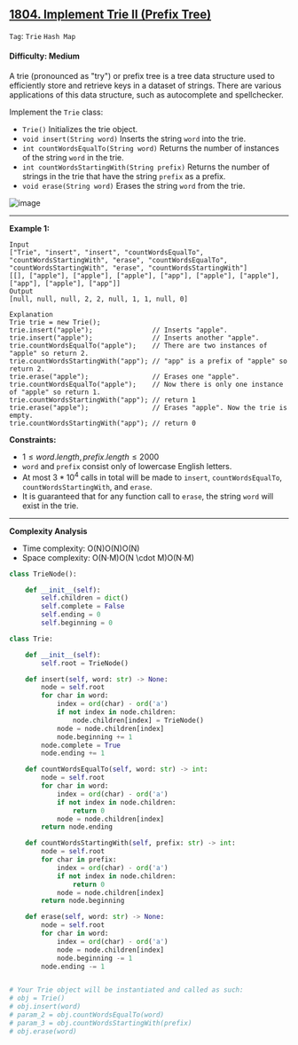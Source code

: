 ## [1804. Implement Trie II (Prefix Tree)](https://leetcode.com/problems/implement-trie-ii-prefix-tree)

```Tag```: ```Trie``` ```Hash Map```

#### Difficulty: Medium

A trie (pronounced as "try") or prefix tree is a tree data structure used to efficiently store and retrieve keys in a dataset of strings. There are various applications of this data structure, such as autocomplete and spellchecker.

Implement the ```Trie``` class:

- ```Trie()``` Initializes the trie object.
- ```void insert(String word)``` Inserts the string ```word``` into the trie.
- ```int countWordsEqualTo(String word)``` Returns the number of instances of the string ```word``` in the trie.
- ```int countWordsStartingWith(String prefix)``` Returns the number of strings in the trie that have the string ```prefix``` as a prefix.
- ```void erase(String word)``` Erases the string ```word``` from the trie.

![image](https://github.com/quananhle/Python/assets/35042430/fdc53f85-b2f4-49fb-91a2-c88a5c1ac41b)

---

__Example 1:__
```
Input
["Trie", "insert", "insert", "countWordsEqualTo", "countWordsStartingWith", "erase", "countWordsEqualTo", "countWordsStartingWith", "erase", "countWordsStartingWith"]
[[], ["apple"], ["apple"], ["apple"], ["app"], ["apple"], ["apple"], ["app"], ["apple"], ["app"]]
Output
[null, null, null, 2, 2, null, 1, 1, null, 0]

Explanation
Trie trie = new Trie();
trie.insert("apple");               // Inserts "apple".
trie.insert("apple");               // Inserts another "apple".
trie.countWordsEqualTo("apple");    // There are two instances of "apple" so return 2.
trie.countWordsStartingWith("app"); // "app" is a prefix of "apple" so return 2.
trie.erase("apple");                // Erases one "apple".
trie.countWordsEqualTo("apple");    // Now there is only one instance of "apple" so return 1.
trie.countWordsStartingWith("app"); // return 1
trie.erase("apple");                // Erases "apple". Now the trie is empty.
trie.countWordsStartingWith("app"); // return 0
```

__Constraints:__

- $1 \le word.length, prefix.length \le 2000$
- ```word``` and ```prefix``` consist only of lowercase English letters.
- At most $3 * 10^4$ calls in total will be made to ```insert```, ```countWordsEqualTo```, ```countWordsStartingWith```, and ```erase```.
- It is guaranteed that for any function call to ```erase```, the string ```word``` will exist in the trie.

---

__Complexity Analysis__

- Time complexity: O(N)O(N)O(N)
- Space complexity: O(N⋅M)O(N \cdot M)O(N⋅M)

```Python
class TrieNode():

    def __init__(self):
        self.children = dict()
        self.complete = False
        self.ending = 0
        self.beginning = 0

class Trie:

    def __init__(self):
        self.root = TrieNode()

    def insert(self, word: str) -> None:
        node = self.root
        for char in word:
            index = ord(char) - ord('a')
            if not index in node.children:
                node.children[index] = TrieNode()
            node = node.children[index]
            node.beginning += 1
        node.complete = True
        node.ending += 1

    def countWordsEqualTo(self, word: str) -> int:
        node = self.root
        for char in word:
            index = ord(char) - ord('a')
            if not index in node.children:
                return 0
            node = node.children[index]
        return node.ending

    def countWordsStartingWith(self, prefix: str) -> int:
        node = self.root
        for char in prefix:
            index = ord(char) - ord('a')
            if not index in node.children:
                return 0
            node = node.children[index]
        return node.beginning 

    def erase(self, word: str) -> None:
        node = self.root
        for char in word:
            index = ord(char) - ord('a')
            node = node.children[index]
            node.beginning -= 1
        node.ending -= 1


# Your Trie object will be instantiated and called as such:
# obj = Trie()
# obj.insert(word)
# param_2 = obj.countWordsEqualTo(word)
# param_3 = obj.countWordsStartingWith(prefix)
# obj.erase(word)
```

